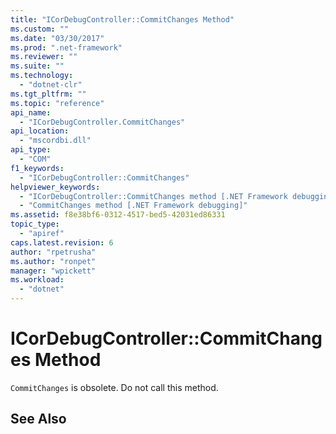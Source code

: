 ```yaml
---
title: "ICorDebugController::CommitChanges Method"
ms.custom: ""
ms.date: "03/30/2017"
ms.prod: ".net-framework"
ms.reviewer: ""
ms.suite: ""
ms.technology: 
  - "dotnet-clr"
ms.tgt_pltfrm: ""
ms.topic: "reference"
api_name: 
  - "ICorDebugController.CommitChanges"
api_location: 
  - "mscordbi.dll"
api_type: 
  - "COM"
f1_keywords: 
  - "ICorDebugController::CommitChanges"
helpviewer_keywords: 
  - "ICorDebugController::CommitChanges method [.NET Framework debugging]"
  - "CommitChanges method [.NET Framework debugging]"
ms.assetid: f8e38bf6-0312-4517-bed5-42031ed86331
topic_type: 
  - "apiref"
caps.latest.revision: 6
author: "rpetrusha"
ms.author: "ronpet"
manager: "wpickett"
ms.workload: 
  - "dotnet"
---
```

# ICorDebugController::CommitChanges Method
`CommitChanges` is obsolete. Do not call this method.  
  
## See Also  
 

